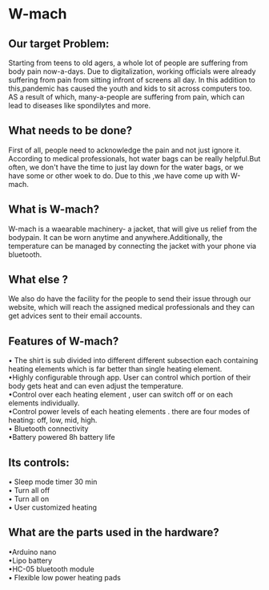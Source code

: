 <h1>W-mach</h1>

<h2>Our target Problem:</h2>
<p>Starting from teens to old agers, a whole lot of people are suffering from body pain now-a-days. Due to digitalization, working officials were already suffering from pain from sitting infront of screens all day. In this addition to this,pandemic has caused the youth and kids to sit across computers too. AS a result of which, many-a-people are suffering from pain, which can lead to diseases like spondilytes and more.</p>
 
<h2>What needs to be done?</h2>
<p>First of all, people need to acknowledge the pain and not just ignore it. According to medical professionals, hot water bags can be really helpful.But often, we don't have the time to just lay down for the water bags, or we have some or other woek to do. Due to this ,we have come up with W-mach.</p>

<h2>What is W-mach?</h2>
<p>W-mach is a waearable machinery- a jacket, that will give us relief from the bodypain. It can be worn anytime and anywhere.Additionally, the temperature can be managed by connecting the jacket with your phone via bluetooth.</p>

<h2>What else ?</h2>
<p>We also do have the facility for the people to send their issue through our website, which will reach the assigned medical professionals and they can get advices sent to their email accounts.</p>

<h2>Features of W-mach?</h2>
<p>• The shirt is sub divided into different different subsection each containing heating elements which is far better than single heating element.<br>
•Highly configurable through app. User can control which portion of their body gets heat and can even adjust the temperature.<br>
•Control over each heating element , user can switch off or on each elements individually.<br>
•Control power levels of each heating elements . there are four modes of heating: off, low, mid, high.<br>
• Bluetooth connectivity<br>
•Battery powered 8h battery life</p>

<h2>Its controls:</h2>
<p>• Sleep mode timer 30 min<br>
• Turn all off<br>
• Turn all on<br>
• User customized heating</p>

<h2>What are the parts used in the hardware?</h2>
<p>•Arduino nano<br>
•Lipo battery<br>
•HC-05 bluetooth module<br>
• Flexible low power heating pads<br>





